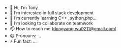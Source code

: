 - 👋 Hi, I’m Tony
- 👀 I’m interested in full stack development
- 🌱 I’m currently learning C++ ,python,php...
- 💞️ I’m looking to collaborate on teamwork
- 📫 How to reach me (dongyang.wu0211@gmail.com)
- 😄 Pronouns: ...
- ⚡ Fun fact: ...

<!---
TonyWu0211/TonyWu0211 is a ✨ special ✨ repository because its `README.md` (this file) appears on your GitHub profile.
You can click the Preview link to take a look at your changes.
--->
